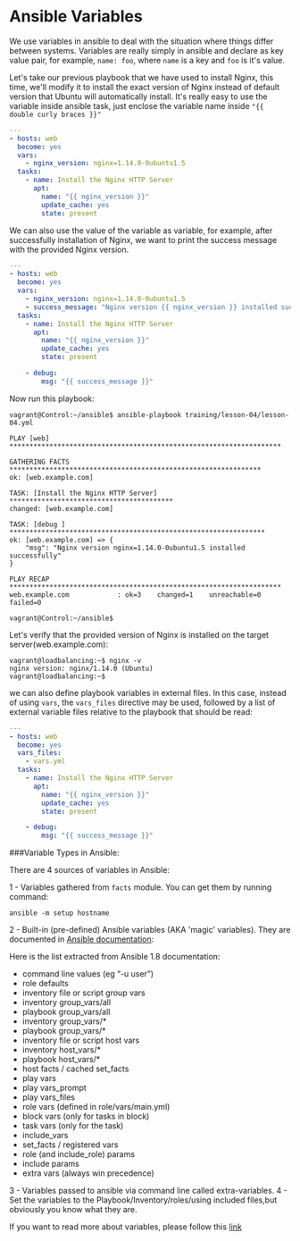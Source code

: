 # Ansible Variables
We use variables in ansible to deal with the situation where things differ between systems. Variables are really simply in ansible and
declare as key value pair, for example, `name: foo`, where `name` is a key and `foo` is it's value.

Let's take our previous playbook that we have used to install Nginx, this time, we'll modify it to install the exact version of Nginx instead of default version that Ubuntu will automatically install.
It's really easy to use the variable inside ansible task, just enclose the variable name inside `"{{ double curly braces }}"`
```yaml
---
- hosts: web
  become: yes
  vars:
    - nginx_version: nginx=1.14.0-0ubuntu1.5
  tasks:
    - name: Install the Nginx HTTP Server
      apt: 
        name: "{{ nginx_version }}"
        update_cache: yes 
        state: present
```
 We can also use the value of the variable as variable, for example, after successfully installation of Nginx, we want to print the success message with the provided Nginx version.
```yaml
---
- hosts: web
  become: yes
  vars:
    - nginx_version: nginx=1.14.0-0ubuntu1.5
    - success_message: "Nginx version {{ nginx_version }} installed successfully"
  tasks:
    - name: Install the Nginx HTTP Server
      apt: 
        name: "{{ nginx_version }}"
        update_cache: yes 
        state: present

    - debug:
        msg: "{{ success_message }}"
```
Now run this playbook:
```shell
vagrant@Control:~/ansible$ ansible-playbook training/lesson-04/lesson-04.yml

PLAY [web] ********************************************************************

GATHERING FACTS ***************************************************************
ok: [web.example.com]

TASK: [Install the Nginx HTTP Server] *****************************************
changed: [web.example.com]

TASK: [debug ] ****************************************************************
ok: [web.example.com] => {
    "msg": "Nginx version nginx=1.14.0-0ubuntu1.5 installed successfully"
}

PLAY RECAP ********************************************************************
web.example.com            : ok=3    changed=1    unreachable=0    failed=0

vagrant@Control:~/ansible$
```
Let's verify that the provided version of Nginx is installed on the target server(web.example.com):
```shell
vagrant@loadbalancing:~$ nginx -v
nginx version: nginx/1.14.0 (Ubuntu)
vagrant@loadbalancing:~$
```
we can also  define playbook variables in external files. In this case, instead of using `vars`,
the `vars_files` directive may be used, followed by a list of external variable files relative to the
playbook that should be read:

```yaml
---
- hosts: web
  become: yes
  vars_files:
    - vars.yml
  tasks:
    - name: Install the Nginx HTTP Server
      apt: 
        name: "{{ nginx_version }}"
        update_cache: yes 
        state: present

    - debug:
        msg: "{{ success_message }}"
```
###Variable Types in Ansible:

There are 4 sources of variables in Ansible:

1 - Variables gathered from `facts` module. You can get them by running command: 
```shell
ansible -m setup hostname
```
2 - Built-in (pre-defined) Ansible variables (AKA 'magic' variables). They are documented in [Ansible documentation](http://docs.ansible.com/playbooks_variables.html#magic-variables-and-how-to-access-information-about-other-hosts): 

Here is the list extracted from Ansible 1.8 documentation:

- command line values (eg “-u user”)
- role defaults
- inventory file or script group vars
- inventory group_vars/all
- playbook group_vars/all
- inventory group_vars/*
- playbook group_vars/*
- inventory file or script host vars
- inventory host_vars/*
- playbook host_vars/*
- host facts / cached set_facts
- play vars
- play vars_prompt
- play vars_files
- role vars (defined in role/vars/main.yml)
- block vars (only for tasks in block)
- task vars (only for the task)
- include_vars
- set_facts / registered vars
- role (and include_role) params
- include params
- extra vars (always win precedence)

3 - Variables passed to ansible via command line called extra-variables. 
4 - Set the variables to the Playbook/Inventory/roles/using included files,but obviously you know what they are.

If you want to read more about variables, please follow this [link](http://docs.ansible.com/ansible/playbooks_variables.html)